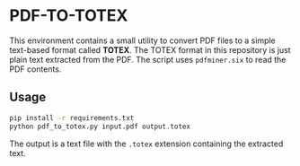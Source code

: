 # PDF-TO-TOTEX

This environment contains a small utility to convert PDF files to a simple text-based format called **TOTEX**. The TOTEX format in this repository is just plain text extracted from the PDF. The script uses `pdfminer.six` to read the PDF contents.

## Usage

```bash
pip install -r requirements.txt
python pdf_to_totex.py input.pdf output.totex
```

The output is a text file with the `.totex` extension containing the extracted text.
